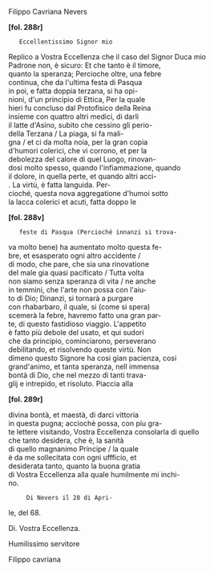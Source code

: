 Filippo Cavriana
Nevers



   
     
       
**[fol. 288r]**

       Eccellentissimo Signor mio


         
Replico a Vostra Eccellenza che il caso del Signor Duca mio   
Padrone non, è sicuro: Et che tanto è il timore,   
quanto la speranza; Percioche oltre, una febre   
continua, che da l'ultima festa di Pasqua   
in poi, e fatta doppia terzana, si ha opi-  
nioni, d'un principio di Ettica, Per la quale   
hieri fu concluso dal Protofisico della Reina   
insieme con quattro altri medici, di darli   
il latte d'Asino, subito che cessino gli perio-  
 della Terzana / La piaga, si fa mali-  
gna / et ci da molta noia, per la gran copia   
d'humori colerici, che vi corrono, et per la   
debolezza del calore di quel Luogo, rinovan-  
dosi molto spesso, quando l'infiammazione, quando   
il dolore, in quella perte, et quando altri acci-  
. La virtù, è fatta languida. Per-  
cioché, questa nova aggregatione d'humoi sotto   
la lacca colerici et acuti, fatta doppo le


       
**[fol. 288v]**

       feste di Pasqua (Percioché innanzi si trova-  
va molto bene) ha aumentato molto questa fe-  
bre, et esasperato ogni altro accidente /   
di modo, che pare, che sia una rinovatione   
del male gia quasi pacificato / Tutta volta   
non siamo senza speranza di vita / ne anche   
in temmini, che l'arte non possa con l'aiu-  
to di Dio; Dinanzi, si tornarà a purgare   
con rhabarbaro, il quale, si (come si spera)   
scemerà la febre, havremo fatto una gran par-  
te, di questo fastidioso viaggio. L'appetito   
è fatto più debole del usato, et qui sudori   
che da principio, cominciarono, perseverano   
debilitando, et risolvendo queste virtù. Non   
dimeno questo Signore ha cosi gian pacienza, cosi   
grand'animo, et tanta speranza, nell immensa   
bontà di Dio, che nel mezzo di tanti trava-  
glij e intrepido, et risoluto. Piaccia alla


       
**[fol. 289r]**

         
divina bontà, et maestà, di darci vittoria   
in questa pugna; acciochè possa, con piu gra-  
te lettere visitando, Vostra Eccellenza consolarla di quello   
che tanto desidera, che è, la sanità   
di quello magnanimo Principe / la quale   
è da me sollecitata con ogni uffficio, et   
desiderata tanto, quanto la buona gratia   
di Vostra Eccellenza alla quale humilmente mi inchi-  
no.


       
         Di Nevers il 28 di Apri-  
le, del 68.
           
Di. Vostra Eccellenza.
           
Humilissimo servitore
           
Filippo cavriana
       


     
   
 